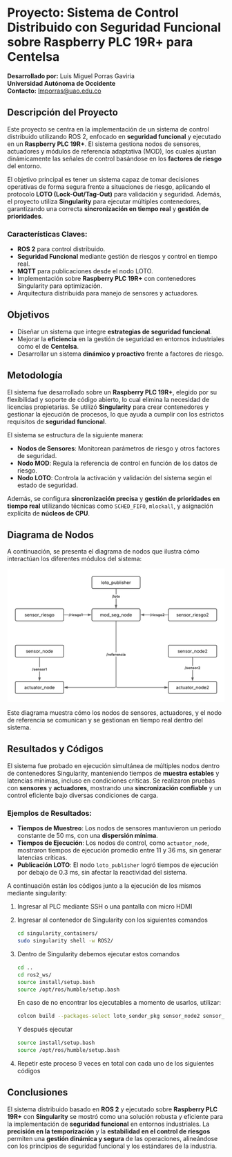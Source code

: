 # Proyecto: Sistema de Control Distribuido con Seguridad Funcional sobre Raspberry PLC 19R+ para Centelsa

**Desarrollado por:** Luis Miguel Porras Gaviria  
**Universidad Autónoma de Occidente**  
**Contacto:** lmporras@uao.edu.co

## Descripción del Proyecto

Este proyecto se centra en la implementación de un sistema de control distribuido utilizando ROS 2, enfocado en **seguridad funcional** y ejecutado en un **Raspberry PLC 19R+**. El sistema gestiona nodos de sensores, actuadores y módulos de referencia adaptativa (MOD), los cuales ajustan dinámicamente las señales de control basándose en los **factores de riesgo** del entorno.

El objetivo principal es tener un sistema capaz de tomar decisiones operativas de forma segura frente a situaciones de riesgo, aplicando el protocolo **LOTO (Lock-Out/Tag-Out)** para validación y seguridad. Además, el proyecto utiliza **Singularity** para ejecutar múltiples contenedores, garantizando una correcta **sincronización en tiempo real** y **gestión de prioridades**.

### Características Claves:
- **ROS 2** para control distribuido.
- **Seguridad Funcional** mediante gestión de riesgos y control en tiempo real.
- **MQTT** para publicaciones desde el nodo LOTO.
- Implementación sobre **Raspberry PLC 19R+** con contenedores Singularity para optimización.
- Arquitectura distribuida para manejo de sensores y actuadores.

## Objetivos

- Diseñar un sistema que integre **estrategias de seguridad funcional**.
- Mejorar la **eficiencia** en la gestión de seguridad en entornos industriales como el de **Centelsa**.
- Desarrollar un sistema **dinámico y proactivo** frente a factores de riesgo.

## Metodología

El sistema fue desarrollado sobre un **Raspberry PLC 19R+**, elegido por su flexibilidad y soporte de código abierto, lo cual elimina la necesidad de licencias propietarias. Se utilizó **Singularity** para crear contenedores y gestionar la ejecución de procesos, lo que ayuda a cumplir con los estrictos requisitos de **seguridad funcional**.

El sistema se estructura de la siguiente manera:

- **Nodos de Sensores**: Monitorean parámetros de riesgo y otros factores de seguridad.
- **Nodo MOD**: Regula la referencia de control en función de los datos de riesgo.
- **Nodo LOTO**: Controla la activación y validación del sistema según el estado de seguridad.

Además, se configura **sincronización precisa** y **gestión de prioridades en tiempo real** utilizando técnicas como `SCHED_FIFO`, `mlockall`, y asignación explícita de **núcleos de CPU**.

## Diagrama de Nodos

A continuación, se presenta el diagrama de nodos que ilustra cómo interactúan los diferentes módulos del sistema:

![Diagrama de Nodos](imagenes/image.png)

Este diagrama muestra cómo los nodos de sensores, actuadores, y el nodo de referencia se comunican y se gestionan en tiempo real dentro del sistema. 

## Resultados y Códigos 

El sistema fue probado en ejecución simultánea de múltiples nodos dentro de contenedores Singularity, manteniendo tiempos de **muestra estables** y latencias mínimas, incluso en condiciones críticas. Se realizaron pruebas con **sensores** y **actuadores**, mostrando una **sincronización confiable** y un control eficiente bajo diversas condiciones de carga.

### Ejemplos de Resultados:
- **Tiempos de Muestreo**: Los nodos de sensores mantuvieron un periodo constante de 50 ms, con una **dispersión mínima**.
- **Tiempos de Ejecución**: Los nodos de control, como `actuator_node`, mostraron tiempos de ejecución promedio entre 11 y 36 ms, sin generar latencias críticas.
- **Publicación LOTO**: El nodo `loto_publisher` logró tiempos de ejecución por debajo de 0.3 ms, sin afectar la reactividad del sistema.

A continuación están los códigos junto a la ejecución de los mismos mediante singularity:
1. Ingresar al PLC mediante SSH o una pantalla con micro HDMI
2. Ingresar al contenedor de Singularity con los siguientes comandos
   
   ```bash
   cd singularity_containers/
   sudo singularity shell -w ROS2/
   ```
3. Dentro de Singularity debemos ejecutar estos comandos

    ```bash
   cd ..
   cd ros2_ws/
   source install/setup.bash
   source /opt/ros/humble/setup.bash
   ```
   En caso de no encontrar los ejecutables a momento de usarlos, utilizar: 

    ```bash
   colcon build --packages-select loto_sender_pkg sensor_node2 sensor_node 
   ```
    
    Y después ejecutar

   ```bash
   source install/setup.bash
   source /opt/ros/humble/setup.bash
   ```
   
5. Repetir este proceso 9 veces en total con cada uno de los siguientes códigos 

## Conclusiones

El sistema distribuido basado en **ROS 2** y ejecutado sobre **Raspberry PLC 19R+** con **Singularity** se mostró como una solución robusta y eficiente para la implementación de **seguridad funcional** en entornos industriales. La **precisión en la temporización** y la **estabilidad en el control de riesgos** permiten una **gestión dinámica y segura** de las operaciones, alineándose con los principios de seguridad funcional y los estándares de la industria.
